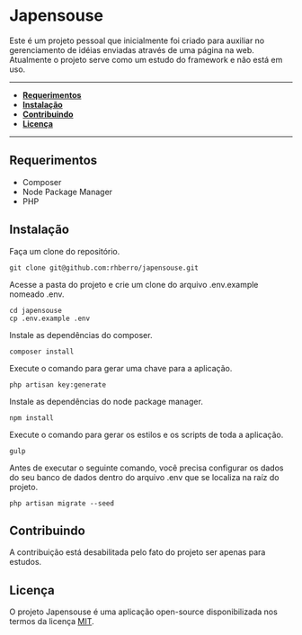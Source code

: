 # Japensouse

Este é um projeto pessoal que inicialmente foi criado para auxiliar no gerenciamento de idéias enviadas através de uma página na web. Atualmente o projeto serve como um estudo do framework e não está em uso.

---

- [**Requerimentos**](#requerimentos)
- [**Instalação**](#instalação)
- [**Contribuindo**](#contribuindo)
- [**Licença**](#licença)

---

## Requerimentos

- Composer
- Node Package Manager
- PHP

## Instalação

Faça um clone do repositório.

```
git clone git@github.com:rhberro/japensouse.git
```

Acesse a pasta do projeto e crie um clone do arquivo .env.example nomeado .env.

```
cd japensouse
cp .env.example .env
```

Instale as dependências do composer.

```
composer install
```

Execute o comando para gerar uma chave para a aplicação.

```
php artisan key:generate
```

Instale as dependências do node package manager.

```
npm install
```

Execute o comando para gerar os estilos e os scripts de toda a aplicação.

```
gulp
```

Antes de executar o seguinte comando, você precisa configurar os dados do seu banco de dados dentro do arquivo .env que se localiza na raíz do projeto.

```
php artisan migrate --seed
```

## Contribuindo

A contribuição está desabilitada pelo fato do projeto ser apenas para estudos.

## Licença

O projeto Japensouse é uma aplicação open-source disponibilizada nos termos da  licença [MIT](http://opensource.org/licenses/MIT).
